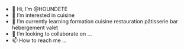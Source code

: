 - 👋 Hi, I’m @HOUNDETE
- 👀 I’m interested in cuisine
- 🌱 I’m currently learning formation cuisine restauration pâtisserie bar hébergement valet
- 💞️ I’m looking to collaborate on ...
- 📫 How to reach me ...

<!---
HOUNDETE/HOUNDETE is a ✨ special ✨ repository because its `README.md` (this file) appears on your GitHub profile.
You can click the Preview link to take a look at your changes.
--->
